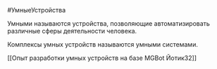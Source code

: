 #УмныеУстройства

Умными называются устройства, позволяющие автоматизировать различные сферы деятельности человека.

Комплексы умных устройств называются умными системами.

[[Опыт разработки умных устройств на базе MGBot Йотик32]]